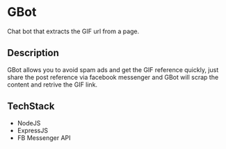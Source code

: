 # GBot
Chat bot that extracts the GIF url from a page.

## Description
GBot allows you to avoid spam ads and get the GIF reference quickly, just share the post reference via facebook messenger and GBot will scrap the content and retrive the GIF link.

## TechStack
- NodeJS
- ExpressJS
- FB Messenger API
